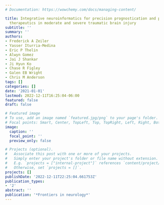 ```yaml
---
# Documentation: https://wowchemy.com/docs/managing-content/

title: Integrative neuroinformatics for precision prognostication and personalized
  therapeutics in moderate and severe traumatic brain injury
subtitle: ''
summary: ''
authors:
- Frederick A Zeiler
- Yasser Iturria-Medina
- Eric P Thelin
- Alwyn Gomez
- Jai J Shankar
- Ji Hyun Ko
- Chase R Figley
- Galen EB Wright
- Chris M Anderson
tags: []
categories: []
date: '2021-01-01'
lastmod: 2022-12-11T16:25:04-06:00
featured: false
draft: false

# Featured image
# To use, add an image named `featured.jpg/png` to your page's folder.
# Focal points: Smart, Center, TopLeft, Top, TopRight, Left, Right, BottomLeft, Bottom, BottomRight.
image:
  caption: ''
  focal_point: ''
  preview_only: false

# Projects (optional).
#   Associate this post with one or more of your projects.
#   Simply enter your project's folder or file name without extension.
#   E.g. `projects = ["internal-project"]` references `content/project/deep-learning/index.md`.
#   Otherwise, set `projects = []`.
projects: []
publishDate: '2022-12-11T22:25:04.661753Z'
publication_types:
- '2'
abstract: ''
publication: '*Frontiers in neurology*'
---
```

